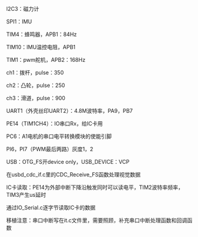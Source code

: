 I2C3：磁力计

SPI1：IMU

TIM4：蜂鸣器，APB1：84Hz

TIM10：IMU温控电阻，APB1

TIM1：pwm舵机，APB2：168Hz

ch1：拨杆，pulse：350

ch2：凸轮，pulse：250

ch3：滑道，pulse：900

UART1（外壳丝印UART2）：4.8M波特率，PA9，PB7

PE14（TIM1CH4）：IO串口Rx，给IC卡用

PC6：A1电机的串口电平转换模块的使能引脚

PI6，PI7（PWM最后两路）灰度1，2

USB：OTG_FS开device only，USB_DEVICE：VCP

在usbd_cdc_if.c里的CDC_Receive_FS函数处理视觉数据

IC卡读取：PE14为外部中断下降沿触发同时可以读电平，TIM2波特率频率，TIM3产生us延时

通过IO_Serial.c逐字节读取IC卡的数据

移植注意：串口中断写在it.c文件里，需要照顾，补充串口中断处理函数和回调函数
